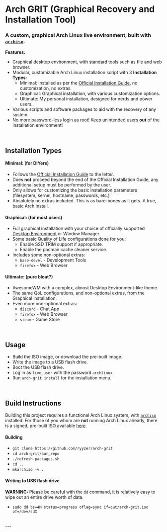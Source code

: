 # Arch GRIT (Graphical Recovery and Installation Tool)

### A custom, graphical Arch Linux live environment, built with [`archiso`](https://wiki.archlinux.org/index.php/Archiso).</br>
**Features:**
 - Graphical desktop environment, with standard tools such as file and web browser.
 - Modular, customizable Arch Linux installation script with 3 **Installation Types**:
    - Minimal: Installed as per the [Official Installation Guide](https://wiki.archlinux.org/index.php/Installation_guide), no customization, no extras.
    - Graphical: Graphical installation, with various customization options.
    - Ultimate: My personal installation, designed for nerds and power users.
 - Various scripts and software packages to aid with the recovery of any system.
 - No more password-less login as root! Keep unintended users **out** of the installation environment!
<br>

## Installation Types

#### Minimal: (for DIYers)
 - Follows the [Official Installation Guide](https://wiki.archlinux.org/index.php/Installation_guide) to the letter.
 - Does **not** proceed beyond the end of the Official Installation Guide, any additional setup must be performed by the user.
 - Only allows for customizing the basic installation parameters (filesystem, kernel, hostname, passwords, etc.)
 - Absolutely no extras included. This is as bare-bones as it gets. A true, basic Arch install.

#### Graphical: (for most users)
 - Full graphical installation with your choice of officially supported [Desktop Environment](https://wiki.archlinux.org/index.php/Desktop_environment#Officially_supported) or Window Manager.
 - Some basic Quality of Life configurations done for you:
    - Enable SSD TRIM support if appropriate.
    - Enable the pacman cache cleaner service.
 - Includes some non-optional extras:
    - `base-devel` - Development Tools
    - `firefox` - Web Browser

#### Ultimate: (pure bloat?)
 - AwesomeWM with a complex, almost Desktop Environment-like theme.
 - The same QoL configurations, and non-optional extras, from the Graphical installation.
 - Even more non-optional extras:
    - `discord` - Chat App
    - `firefox` - Web Browser
    - `steam` - Game Store
<br>

## Usage
 - Build the ISO image, or download the pre-built image.
 - Write the image to a USB flash drive.
 - Boot the USB flash drive.
 - Log in as `live_user` with the password `archlinux`.
 - Run `arch-grit install` for the installation menu.
<br>

## Build Instructions

Building this project requires a functional Arch Linux system, with [`archiso`](https://www.archlinux.org/packages/extra/any/archiso/) installed.
For those of you whom are **not** running Arch Linux already, there is a signed, pre-built ISO available [here](https://github.com/ryyzer/arch-grit).

#### Building
 - `git clone https://github.com/ryyzer/arch-grit`
 - `cd arch-grit/aur_repo`
 - `./refresh-packages.sh`
 - `cd ..`
 - `mkarchiso -v .`

#### Writing to USB flash drive
**WARNING:** Please be careful with the `dd` command, it is relatively easy to wipe out an entire drive worth of data.
 - `sudo dd bs=4M status=progress oflag=sync if=out/arch-grit.iso of=/dev/sdX`
<br>
---
